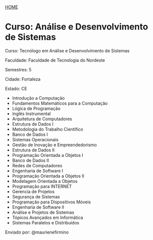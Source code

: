 [HOME](https://github.com/lucastafarelbs/Ensino-Superior-de-Informatica-GRATUITO)
# Curso: Análise e Desenvolvimento de Sistemas

Curso: Tecnólogo em Análise e Desenvolvimento de Sistemas

Faculdade: Faculdade de Tecnologia do Nordeste

Semestres: 5

Cidade: Fortaleza

Estado: CE

- Introdução a Computação
- Fundamentos Matemáticos para a Computação
- Lógica de Programação
- Inglês Instrumental
- Arquitetura de Computadores
- Estrutura de Dados I
- Metodologia do Trabalho Cientifico
- Banco de Dados I
- Sistemas Operacionais
- Gestão de Inovação e Empreendedorismo
- Estrutura de Dados II
- Programação Orientada a Objetos I
- Banco de Dados II
- Redes de Computadores
- Engenharia de Software I
- Programação Orientada a Objetos II
- Modelagem Orientada a Objetos
- Programação para INTERNET
- Gerencia de Projetos
- Segurança de Sistemas
- Programação para Dispositivos Móveis
- Engenharia de Software II
- Análise e Projetos de Sistemas
- Tópicos Avançados em Informática
- Sistemas Paralelos e Distribuídos



Enviado por: @maurienefirmino
